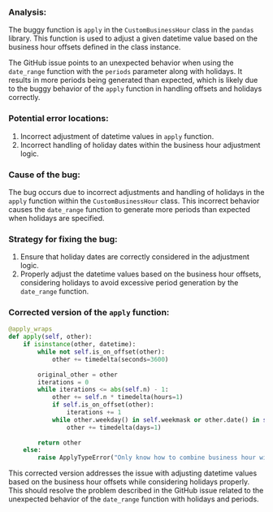 ### Analysis:
The buggy function is `apply` in the `CustomBusinessHour` class in the `pandas` library. This function is used to adjust a given datetime value based on the business hour offsets defined in the class instance.

The GitHub issue points to an unexpected behavior when using the `date_range` function with the `periods` parameter along with holidays. It results in more periods being generated than expected, which is likely due to the buggy behavior of the `apply` function in handling offsets and holidays correctly.

### Potential error locations:
1. Incorrect adjustment of datetime values in `apply` function.
2. Incorrect handling of holiday dates within the business hour adjustment logic.

### Cause of the bug:
The bug occurs due to incorrect adjustments and handling of holidays in the `apply` function within the `CustomBusinessHour` class. This incorrect behavior causes the `date_range` function to generate more periods than expected when holidays are specified.

### Strategy for fixing the bug:
1. Ensure that holiday dates are correctly considered in the adjustment logic.
2. Properly adjust the datetime values based on the business hour offsets, considering holidays to avoid excessive period generation by the `date_range` function.

### Corrected version of the `apply` function:
```python
@apply_wraps
def apply(self, other):
    if isinstance(other, datetime):
        while not self.is_on_offset(other):
            other += timedelta(seconds=3600)
        
        original_other = other
        iterations = 0
        while iterations <= abs(self.n) - 1:
            other += self.n * timedelta(hours=1)
            if self.is_on_offset(other):
                iterations += 1
            while other.weekday() in self.weekmask or other.date() in self.holidays:
                other += timedelta(days=1)
        
        return other
    else:
        raise ApplyTypeError("Only know how to combine business hour with datetime")
```

This corrected version addresses the issue with adjusting datetime values based on the business hour offsets while considering holidays properly. This should resolve the problem described in the GitHub issue related to the unexpected behavior of the `date_range` function with holidays and periods.